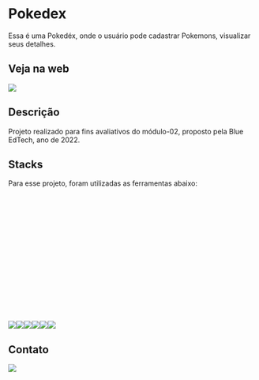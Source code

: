 # Pokedex
Essa é uma Pokedéx, onde o usuário pode cadastrar Pokemons, visualizar seus detalhes.

## Veja na web

<a href="https://pokedex-bia.herokuapp.com/" target="blank">
    <img src="https://webbygram.com/wp-content/uploads/2017/10/hosting_heroku.png"/>
</a>


## Descrição
Projeto realizado para fins avaliativos do módulo-02, proposto pela Blue EdTech, ano de 2022.

## Stacks
Para esse projeto, foram utilizadas as ferramentas abaixo:

<?xml version="1.0" encoding="UTF-8" standalone="no" ?>
<svg width="256px" height="256px" viewBox="0 0 256 256" version="1.1" >

<div style="display: flex" width="5rem">
    <img src="https://cdn2.iconfinder.com/data/icons/designer-skills/128/code-programming-javascript-software-develop-command-language-512.png"/>
    <img src="https://cdn1.iconfinder.com/data/icons/social-icon-2-1/512/social_style_2_css3-512.png"/>
    <img src="https://cdn0.iconfinder.com/data/icons/social-network-9/50/22-512.png"/>
    <img src="https://th.bing.com/th/id/R.f944bca3cfb08def1790e6945a1fc87c?rik=pvoKqXD6SvHM%2bw&pid=ImgRaw&r=0">
    <img src="https://th.bing.com/th/id/OIP.1ji9NLQl3sOXktSoEYnt3wHaHa?pid=ImgDet&rs=1">
    <img src="https://th.bing.com/th/id/R.f77363d3557a661456b15034aead02cf?rik=ANyD1Hbh2lv51w&pid=ImgRaw&r=0&sres=1&sresct=1">
</div>

## Contato
<a href="https://www.linkedin.com/in/bianca-aguiar-642811222/" target="blank">
    <img src="https://img.icons8.com/office/80/000000/linkedin.png"/>
</a>
